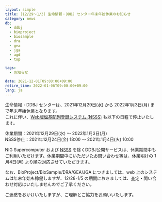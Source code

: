 ```yaml
---
layout: simple
title: (12/29～1/3) 生命情報・DDBJ センター年末年始休業のお知らせ
category: news
db:
  - ddbj
  - bioproject
  - biosample
  - dra
  - gea
  - jga
  - agd
  - top

tags:
  - お知らせ

date: 2021-12-01T09:00:00+09:00
retire_time: 2022-01-06T09:00:00+09:00
lang: ja
---
```


<p>生命情報・DDBJ センターは、2021年12月29日(水) から 2022年1月3日(月) まで年末年始休業となります。<br>これに伴い、<a href="/ddbj/websub.html">Web版塩基配列登録システム (NSSS)</a> も以下の日程で停止いたします。</p><p>休業期間：2021年12月29日(水) ～ 2022年1月3日(月)<br>NSSS停止：2021年12月24日(金) 18:00 ～ 2021年1月4日(火) 10:00</p><p>NIG Supercomputer および <a href="/ddbj/websub.html">NSSS</a> を除くDDBJ公開サービスは、休業期間中もご利用いただけます。休業期間中にいただいたお問い合わせ等は、休業明けの 1月4日(月) より順次対応させていただきます。</p>
<p>なお、BioProject/BioSample/DRA/GEA/JGA につきましては、web 上のシステムは年末年始も稼働しますが、12/28-1/5 の期間におきましては、査定・問い合わせ対応はいたしませんのでご了承ください。</p>
<p>ご迷惑をおかけいたしますが、ご理解とご協力をお願いいたします。</p>
